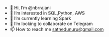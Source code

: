 - 👋 Hi, I’m @nbrrajani
- 👀 I’m interested in SQL,Python, AWS
- 🌱 I’m currently learning Spark
- 💞️ I’m looking to collaborate on Telegram
- 📫 How to reach me satnedunuru@gmail.com

<!---
nbrrajani/nbrrajani is a ✨ special ✨ repository because its `README.md` (this file) appears on your GitHub profile.
You can click the Preview link to take a look at your changes.
--->
